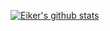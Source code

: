 [![Eiker's github stats](https://github-readme-stats.vercel.app/api?username=EikerYejan&count_private=true&hide=stars,contribs&show_icons=true&title_color=fff&icon_color=79ff97&text_color=9f9f9f&bg_color=151515)](https://github.com/anuraghazra/github-readme-stats)

<!--
[![ReadMe Card](https://github-readme-stats.vercel.app/api/pin/?username=EikerYejan&repo=Tasker)](https://github.com/anuraghazra/github-readme-stats)&nbsp;&nbsp;&nbsp;&nbsp;
[![ReadMe Card](https://github-readme-stats.vercel.app/api/pin/?username=EikerYejan&repo=Markdown)](https://github.com/anuraghazra/github-readme-stats)
[![ReadMe Card](https://github-readme-stats.vercel.app/api/pin/?username=EikerYejan&repo=HackerNews)](https://github.com/anuraghazra/github-readme-stats) -->
